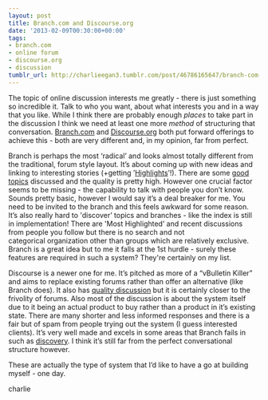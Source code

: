 ```yaml
---
layout: post
title: Branch.com and Discourse.org
date: '2013-02-09T00:30:00+00:00'
tags:
- branch.com
- online forum
- discourse.org
- discussion
tumblr_url: http://charlieegan3.tumblr.com/post/46786165647/branch-com-and-discourse-org
---
```

The topic of online discussion interests me greatly - there is just something so incredible it. Talk to who you want, about what interests you and in a way that you like. While I think there are probably enough _places_ to take part in the discussion I think we need at least one more _method_ of structuring that conversation. [Branch.com](http://branch.com/) and [Discourse.org](http://discourse.org/) both put forward offerings to achieve this - both are very different and, in my opinion, far from perfect.

Branch is perhaps the most ‘radical’ and looks almost totally different from the traditional, forum style layout. It’s about coming up with new ideas and linking to interesting stories (+getting ’[Highlights](http://bulletin.branch.com/post/40473589463/branch-opens-to-the-world)’!). There are some [good topics](http://branch.com/b/personal-biases-good-or-bad-for-social-product-design#6VabI2rkZtI) discussed and the quality is pretty high. However one crucial factor seems to be missing - the capability to talk with people you don’t know. Sounds pretty basic, however I would say it’s a deal breaker for me. You need to be invited to the branch and this feels awkward for some reason. It’s also really hard to 'discover’ topics and branches - like the index is still in implementation! There are 'Most Highlighted’ and recent discussions from people you follow but there is no search and not categorical organization other than groups which are relatively exclusive. Branch is a great idea but to me it falls at the 1st hurdle - surely these features are required in such a system? They're certainly on my list.

Discourse is a newer one for me. It’s pitched as more of a “vBulletin Killer” and aims to replace existing forums rather than offer an alternative (like Branch does). It also has [quality discussion](http://meta.discourse.org/t/how-to-arrive-at-a-conclusion/1178) but it is certainly closer to the frivolity of forums. Also most of the discussion is about the system itself due to it being an actual product to buy rather than a product in it’s existing state. There are many shorter and less informed responses and there is a fair but of spam from people trying out the system (I guess interested clients). It’s very well made and excels in some areas that Branch fails in such as [discovery](http://meta.discourse.org/categories). I think it’s still far from the perfect conversational structure however.

These are actually the type of system that I’d like to have a go at building myself - one day.

charlie